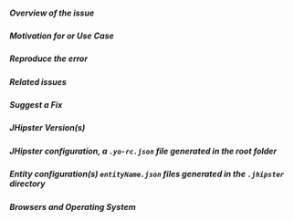 <!--
> Please follow the issue template below for bug reports and queries.
> Bug reports or queries opened without any of these info will be **closed** without any explanation.
> For feature requests, label the title with [FEATURE] and explain your use case and ideas clearly below, you can remove sections which are not relevant.
> For bug reports your `.yo-rc.json` file is mandatory else we will close the issue.
> You can run `yo jhipster:info` in your project folder to get most of the required info
-->

##### **Overview of the issue**

<!-- explain the issue or feature request, if an error is being thrown a stack trace helps -->

##### **Motivation for or Use Case**

<!-- explain why this is a bug for you -->

##### **Reproduce the error**

<!-- an unambiguous set of steps to reproduce the error. If you have a JavaScript error, maybe you can provide a live example with
  [JSFiddle](http://jsfiddle.net/)? -->

##### **Related issues**

<!-- has a similar issue been reported before? -->

##### **Suggest a Fix**

<!-- if you can't fix the bug yourself, perhaps you can point to what might be
  causing the problem (line of code or commit) -->

##### **JHipster Version(s)**

<!-- to provide all information we need, you can use: yo jhipster:info -->
<!-- which version of JHipster are you using, is it a regression? -->

##### **JHipster configuration, a `.yo-rc.json` file generated in the root folder**

<!-- This is mandatory for bug reports. This will help us to replicate the scenario, you can remove the rememberMe key. -->

##### **Entity configuration(s) `entityName.json` files generated in the `.jhipster` directory**

<!-- - if the error is during an entity creation or associated with a specific entity. If you are using JDL share that as well -->

##### **Browsers and Operating System**

<!-- What OS are you on? is this a problem with all browsers or only IE8? -->
